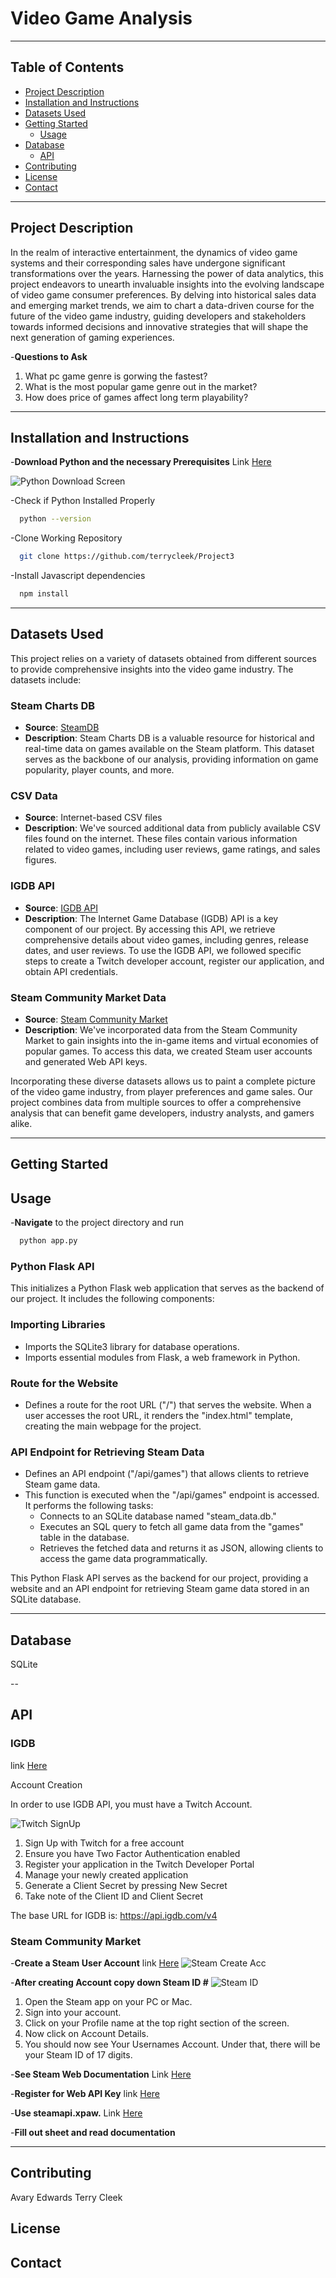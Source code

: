 # Video Game Analysis

---
## Table of Contents

- [Project Description](#project-description)
- [Installation and Instructions](#installation-and-instruction)
- [Datasets Used](#datasets-used)
- [Getting Started](#getting-started)
    - [Usage](#usage)
- [Database](#database)
    - [API](#api)
- [Contributing](#contributing)
- [License](#license)
- [Contact](#contact)

---

## Project Description
In the realm of interactive entertainment, the dynamics of video game systems and their corresponding sales have undergone significant transformations over the years. Harnessing the power of data analytics, this project endeavors to unearth invaluable insights into the evolving landscape of video game consumer preferences. By delving into historical sales data and emerging market trends, we aim to chart a data-driven course for the future of the video game industry, guiding developers and stakeholders towards informed decisions and innovative strategies that will shape the next generation of gaming experiences.

-**Questions to Ask**
1. What pc game genre is gorwing the fastest?
2. What is the most popular game genre out in the market?
3. How does price of games affect long term playability?


---
## Installation and Instructions


-**Download Python and the necessary Prerequisites**
Link [Here](https://www.python.org/)

![Python Download Screen](https://docs.python.org/3/_images/win_installer.png)

-Check if Python Installed Properly
 ```sh
   python --version
   ```
-Clone Working Repository
 ```sh
   git clone https://github.com/terrycleek/Project3
   ```
-Install Javascript dependencies
 ```sh
   npm install
   ```
   


---

## Datasets Used

This project relies on a variety of datasets obtained from different sources to provide comprehensive insights into the video game industry. The datasets include:

### Steam Charts DB

- **Source**: [SteamDB](https://steamdb.info/charts/)
- **Description**: Steam Charts DB is a valuable resource for historical and real-time data on games available on the Steam platform. This dataset serves as the backbone of our analysis, providing information on game popularity, player counts, and more.

### CSV Data

- **Source**: Internet-based CSV files
- **Description**: We've sourced additional data from publicly available CSV files found on the internet. These files contain various information related to video games, including user reviews, game ratings, and sales figures.

### IGDB API

- **Source**: [IGDB API](https://api-docs.igdb.com/#getting-started)
- **Description**: The Internet Game Database (IGDB) API is a key component of our project. By accessing this API, we retrieve comprehensive details about video games, including genres, release dates, and user reviews. To use the IGDB API, we followed specific steps to create a Twitch developer account, register our application, and obtain API credentials.

### Steam Community Market Data

- **Source**: [Steam Community Market](https://store.steampowered.com/join)
- **Description**: We've incorporated data from the Steam Community Market to gain insights into the in-game items and virtual economies of popular games. To access this data, we created Steam user accounts and generated Web API keys.

Incorporating these diverse datasets allows us to paint a complete picture of the video game industry, from player preferences and game sales. Our project combines data from multiple sources to offer a comprehensive analysis that can benefit game developers, industry analysts, and gamers alike.


---


## Getting Started

## Usage

-**Navigate** to the project directory and run
 ```sh
   python app.py
   ```
   
### Python Flask API

This initializes a Python Flask web application that serves as the backend of our project. It includes the following components:

### Importing Libraries

- Imports the SQLite3 library for database operations.
- Imports essential modules from Flask, a web framework in Python.


### Route for the Website

- Defines a route for the root URL ("/") that serves the website. When a user accesses the root URL, it renders the "index.html" template, creating the main webpage for the project.

### API Endpoint for Retrieving Steam Data

- Defines an API endpoint ("/api/games") that allows clients to retrieve Steam game data.
- This function is executed when the "/api/games" endpoint is accessed. It performs the following tasks:
    - Connects to an SQLite database named "steam_data.db."
    - Executes an SQL query to fetch all game data from the "games" table in the database.
    - Retrieves the fetched data and returns it as JSON, allowing clients to access the game data programmatically.



This Python Flask API serves as the backend for our project, providing a website and an API endpoint for retrieving Steam game data stored in an SQLite database.



---
## Database 

SQLite

--

## API

### IGDB 

link [Here](https://api-docs.igdb.com/#getting-started)

Account Creation

In order to use IGDB API, you must have a Twitch Account.

![Twitch SignUp](https://www.dummies.com/wp-content/uploads/twitch-channel-setup.jpg)


1. Sign Up with Twitch for a free account
2. Ensure you have Two Factor Authentication enabled
3. Register your application in the Twitch Developer Portal
4. Manage your newly created application
5. Generate a Client Secret by pressing New Secret
6. Take note of the Client ID and Client Secret

The base URL for IGDB is: https://api.igdb.com/v4

### Steam Community Market

-**Create a Steam User Account**
link [Here](https://store.steampowered.com/join)
![Steam Create Acc](https://cdn.vcgamers.com/news/wp-content/uploads/2022/10/Cara-Bikin-Akun-Steam-Melalui-Client.png)
    
-**After creating Account copy down Steam ID #**
![Steam ID](https://gamertweak.com/wp-content/uploads/2022/06/how-to-locate-steam-id.jpg)
    
1. Open the Steam app on your PC or Mac.
2. Sign into your account.
3. Click on your Profile name at the top right section of the screen.
4. Now click on Account Details.
5. You should now see Your Usernames Account. Under that, there will be your Steam ID of 17 digits.
    
-**See Steam Web Documentation** Link [Here](https://steamcommunity.com/dev)

-**Register for Web API Key**
link [Here](https://steamcommunity.com/dev/apikey)
    
-**Use steamapi.xpaw.** Link [Here](https://steamapi.xpaw.me/)

-**Fill out sheet and read documentation**
    

---
## Contributing
Avary Edwards
Terry Cleek

## License

## Contact
